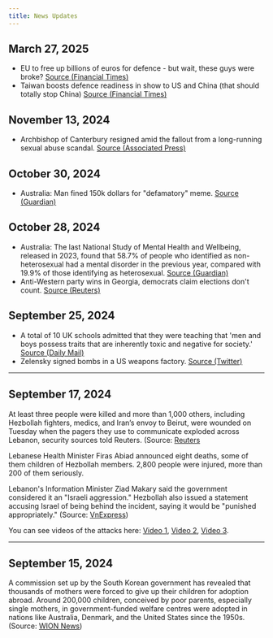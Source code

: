 ```yaml
---
title: News Updates
---
```

## March 27, 2025
- EU to free up billions of euros for defence - but wait, these guys were broke? [Source (Financial Times)](https://www.ft.com/content/eb0de7f4-5ba1-460a-a83d-1a7302fc1536)
- Taiwan boosts defence readiness in show to US and China (that should totally stop China) [Source (Financial Times)](https://www.ft.com/content/5b29ba68-b24f-40a2-948f-c28b56eac1fe)

## November 13, 2024

- Archbishop of Canterbury resigned amid the fallout from a long-running sexual abuse scandal. [Source (Associated Press)](https://apnews.com/article/church-of-england-abuse-justin-welby-resigns-2a34fc8107f7f1dc5b562c41f3b8b704)

## October 30, 2024

- Australia: Man fined 150k dollars for "defamatory" meme. [Source (Guardian)](https://www.theguardian.com/australia-news/2024/oct/30/greg-hallam-rob-pyne-queensland-labor-mp-defamation-trial-jabba-the-hutt-ntwnfb)

## October 28, 2024

- Australia: The last National Study of Mental Health and Wellbeing, released in 2023, found that 58.7% of people who identified as non-heterosexual had a mental disorder in the previous year, compared with 19.9% of those identifying as heterosexual. [Source (Guardian)](https://www.theguardian.com/australia-news/2024/oct/28/diverse-sexuality-australian-high-school-students-gay-bisexual-pansexual)
- Anti-Western party wins in Georgia, democrats claim elections don't count. [Source (Reuters)](https://www.reuters.com/world/europe/georgian-ruling-party-wins-election-near-complete-results-show-2024-10-27/)

## September 25, 2024

- A total of 10 UK schools admitted that they were teaching that 'men and boys possess traits that are inherently toxic and negative for society.' [Source (Daily Mail)](https://www.dailymail.co.uk/news/article-13874927/teachers-schoolboys-traditional-gendered-roles-family-rape-toxic-masculinity.html)
- Zelensky signed bombs in a US weapons factory. [Source (Twitter)](https://twitter.com/BGatesIsaPyscho/status/1838269465525465471)

---

## September 17, 2024

At least three people were killed and more than 1,000 others, including
Hezbollah fighters, medics, and Iran’s envoy to Beirut, were wounded on
Tuesday when the pagers they use to communicate exploded across Lebanon,
security sources told Reuters. (Source: [Reuters](https://www.reuters.com/world/middle-east/dozens-hezbollah-members-wounded-lebanon-when-pagers-exploded-sources-witnesses-2024-09-17/)

Lebanese Health Minister Firas Abiad announced eight deaths, some of them children of Hezbollah members. 2,800 people were injured, more than 200 of them seriously.

Lebanon's Information Minister Ziad Makary said the government considered it an "Israeli aggression." Hezbollah also issued a statement accusing Israel of being behind the incident, saying it would be "punished appropriately." (Source: [VnExpress](https://vnexpress.net/may-nhan-tin-cua-hezbollah-phat-no-hang-loat-9-nguoi-chet-4794005.html))

You can see videos of the attacks here: [Video 1](https://twitter.com/WorldWarNow_/status/1836038604180660248), [Video 2](https://twitter.com/WorldWarNow_/status/1836046840329818301), [Video 3](https://twitter.com/WorldWarNow_/status/1836042347253027036).

---

## September 15, 2024

A commission set up by the South Korean government has revealed that thousands of mothers were forced to give up their children for adoption abroad. Around 200,000 children, conceived by poor parents, especially single mothers, in government-funded welfare centres were adopted in nations like Australia, Denmark, and the United States since the 1950s. (Source: [WION News](https://www.wionews.com/world/south-korean-mothers-were-falsely-declared-unfit-200000-babies-sent-abroad-for-adoption-757527))
